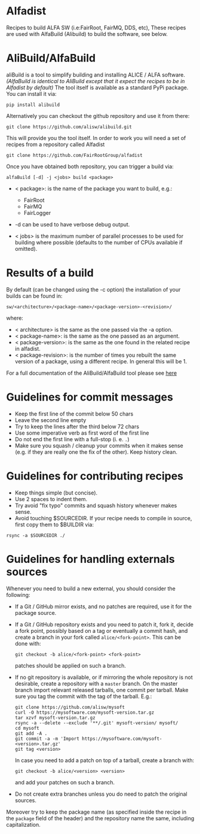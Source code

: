 # Alfadist
Recipes to build ALFA SW (i.e:FairRoot, FairMQ, DDS, etc), These recipes are used with AlfaBuild (Alibuild) to build the software, see below.  

# AliBuild/AlfaBuild

aliBuild is a tool to simplify building and installing ALICE / ALFA software. _(AlfaBuild is identical to AliBuild except that it expect the recipes to be in Alfadist by default)_ The tool itself is available as a standard PyPi package. You can install it via:

`pip install alibuild`

Alternatively you can checkout the github repository and use it from there:

`git clone https://github.com/alisw/alibuild.git`

This will provide you the tool itself. In order to work you will need a set of recipes from a repository called Alfadist

`git clone https://github.com/FairRootGroup/alfadist `

Once you have obtained both repository, you can trigger a build via:

`alfaBuild [-d] -j <jobs> build <package>`


* < package>: is the name of the package you want to build, e.g.:
  * FairRoot
  * FairMQ
  * FairLogger

* -d can be used to have verbose debug output.
* < jobs> is the maximum number of parallel processes to be used for building where possible (defaults to the number of CPUs available if omitted).

# Results of a build

By default (can be changed using the -c option) the installation of your builds can be found in:

`sw/<architecture>/<package-name>/<package-version>-<revision>/`

where:
* < architecture> is the same as the one passed via the -a option.
* < package-name>: is the same as the one passed as an argument.
* < package-version>: is the same as the one found in the related recipe in alfadist.
* < package-revision>: is the number of times you rebuilt the same version of a package, using a different recipe. In general this will be 1.


For a full documentation of the AliBuild/AlfaBuild tool please see [here](https://alisw.github.io/alibuild/)



# Guidelines for commit messages

- Keep the first line of the commit below 50 chars
- Leave the second line empty
- Try to keep the lines after the third below 72 chars
- Use some imperative verb as first word of the first line
- Do not end the first line with a full-stop (i. e. `.`)
- Make sure you squash / cleanup your commits when it makes sense (e.g. if they are really one the fix of the other). Keep history clean.




# Guidelines for contributing recipes

- Keep things simple (but concise).
- Use 2 spaces to indent them.
- Try avoid "fix typo" commits and squash history whenever makes sense.
- Avoid touching $SOURCEDIR. If your recipe needs to compile in source, first copy them to $BUILDIR via:

```
rsync -a $SOURCEDIR ./
```

# Guidelines for handling externals sources

Whenever you need to build a new external, you should consider the following:

  - If a Git / GitHub mirror exists, and no patches are required, use it for the
    package source.
  - If a Git / GitHub repository exists and you need to patch it, fork it, decide a
    fork point, possibly based on a tag or eventually a commit hash, and create a branch
    in your fork called `alice/<fork-point>`. This can be done with:

        git checkout -b alice/<fork-point> <fork-point>

    patches should be applied on such a branch.
  - If no git repository is available, or if mirroring the whole repository is
    not desirable, create a repository with a `master` branch. On the master
    branch import relevant released tarballs, one commit per tarball. Make sure
    you tag the commit with the tag of the tarball. E.g.:

        git clone https://github.com/alisw/mysoft
        curl -O https://mysoftware.com/mysoft-version.tar.gz
        tar xzvf mysoft-version.tar.gz
        rsync -a --delete --exclude '**/.git' mysoft-version/ mysoft/
        cd mysoft
        git add -A .
        git commit -a -m 'Import https://mysoftware.com/mysoft-<version>.tar.gz'
        git tag <version>

    In case you need to add a patch on top of a tarball, create a branch with:

        git checkout -b alice/<version> <version>

    and add your patches on such a branch.
  - Do not create extra branches unless you do need to patch the original sources.

Moreover try to keep the package name (as specified inside the recipe
in the `package` field of the header) and the repository name the same,
including capitalization.
